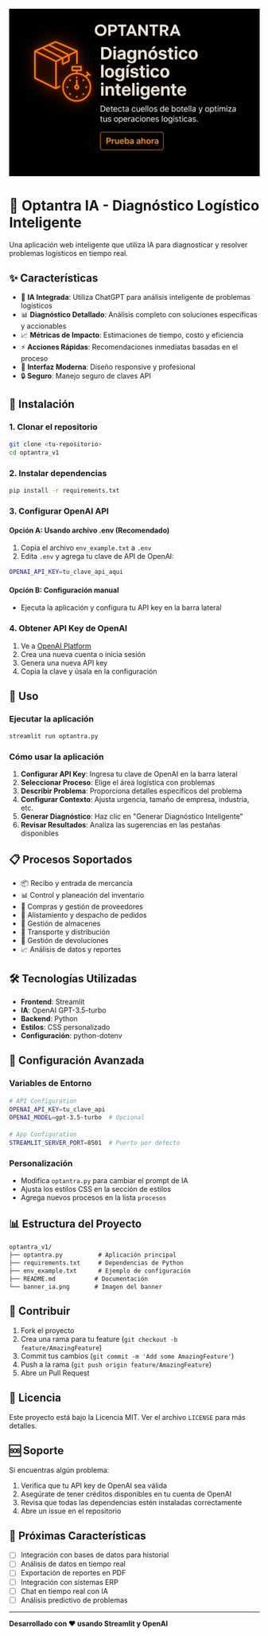 
[![Banner promocional](banner_ia.png)](https://optantra.streamlit.app/)


# 🧠 Optantra IA - Diagnóstico Logístico Inteligente

Una aplicación web inteligente que utiliza IA para diagnosticar y resolver problemas logísticos en tiempo real.

## ✨ Características

- 🤖 **IA Integrada**: Utiliza ChatGPT para análisis inteligente de problemas logísticos
- 📊 **Diagnóstico Detallado**: Análisis completo con soluciones específicas y accionables
- 📈 **Métricas de Impacto**: Estimaciones de tiempo, costo y eficiencia
- ⚡ **Acciones Rápidas**: Recomendaciones inmediatas basadas en el proceso
- 🎨 **Interfaz Moderna**: Diseño responsive y profesional
- 🔒 **Seguro**: Manejo seguro de claves API

## 🚀 Instalación

### 1. Clonar el repositorio
```bash
git clone <tu-repositorio>
cd optantra_v1
```

### 2. Instalar dependencias
```bash
pip install -r requirements.txt
```

### 3. Configurar OpenAI API

#### Opción A: Usando archivo .env (Recomendado)
1. Copia el archivo `env_example.txt` a `.env`
2. Edita `.env` y agrega tu clave de API de OpenAI:
```bash
OPENAI_API_KEY=tu_clave_api_aqui
```

#### Opción B: Configuración manual
- Ejecuta la aplicación y configura tu API key en la barra lateral

### 4. Obtener API Key de OpenAI
1. Ve a [OpenAI Platform](https://platform.openai.com/api-keys)
2. Crea una nueva cuenta o inicia sesión
3. Genera una nueva API key
4. Copia la clave y úsala en la configuración

## 🎯 Uso

### Ejecutar la aplicación
```bash
streamlit run optantra.py
```

### Cómo usar la aplicación

1. **Configurar API Key**: Ingresa tu clave de OpenAI en la barra lateral
2. **Seleccionar Proceso**: Elige el área logística con problemas
3. **Describir Problema**: Proporciona detalles específicos del problema
4. **Configurar Contexto**: Ajusta urgencia, tamaño de empresa, industria, etc.
5. **Generar Diagnóstico**: Haz clic en "Generar Diagnóstico Inteligente"
6. **Revisar Resultados**: Analiza las sugerencias en las pestañas disponibles

## 📋 Procesos Soportados

- 📦 Recibo y entrada de mercancía
- 📊 Control y planeación del inventario
- 🤝 Compras y gestión de proveedores
- 🚚 Alistamiento y despacho de pedidos
- 🏢 Gestión de almacenes
- 🚛 Transporte y distribución
- 🔄 Gestión de devoluciones
- 📈 Análisis de datos y reportes

## 🛠️ Tecnologías Utilizadas

- **Frontend**: Streamlit
- **IA**: OpenAI GPT-3.5-turbo
- **Backend**: Python
- **Estilos**: CSS personalizado
- **Configuración**: python-dotenv

## 🔧 Configuración Avanzada

### Variables de Entorno
```bash
# API Configuration
OPENAI_API_KEY=tu_clave_api
OPENAI_MODEL=gpt-3.5-turbo  # Opcional

# App Configuration
STREAMLIT_SERVER_PORT=8501  # Puerto por defecto
```

### Personalización
- Modifica `optantra.py` para cambiar el prompt de IA
- Ajusta los estilos CSS en la sección de estilos
- Agrega nuevos procesos en la lista `procesos`

## 📊 Estructura del Proyecto

```
optantra_v1/
├── optantra.py          # Aplicación principal
├── requirements.txt     # Dependencias de Python
├── env_example.txt      # Ejemplo de configuración
├── README.md           # Documentación
└── banner_ia.png       # Imagen del banner
```

## 🤝 Contribuir

1. Fork el proyecto
2. Crea una rama para tu feature (`git checkout -b feature/AmazingFeature`)
3. Commit tus cambios (`git commit -m 'Add some AmazingFeature'`)
4. Push a la rama (`git push origin feature/AmazingFeature`)
5. Abre un Pull Request

## 📝 Licencia

Este proyecto está bajo la Licencia MIT. Ver el archivo `LICENSE` para más detalles.

## 🆘 Soporte

Si encuentras algún problema:

1. Verifica que tu API key de OpenAI sea válida
2. Asegúrate de tener créditos disponibles en tu cuenta de OpenAI
3. Revisa que todas las dependencias estén instaladas correctamente
4. Abre un issue en el repositorio

## 🔮 Próximas Características

- [ ] Integración con bases de datos para historial
- [ ] Análisis de datos en tiempo real
- [ ] Exportación de reportes en PDF
- [ ] Integración con sistemas ERP
- [ ] Chat en tiempo real con IA
- [ ] Análisis predictivo de problemas

---

**Desarrollado con ❤️ usando Streamlit y OpenAI**

